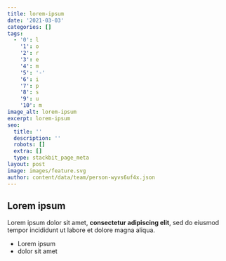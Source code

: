 ```yaml
---
title: lorem-ipsum
date: '2021-03-03'
categories: []
tags:
  - '0': l
    '1': o
    '2': r
    '3': e
    '4': m
    '5': '-'
    '6': i
    '7': p
    '8': s
    '9': u
    '10': m
image_alt: lorem-ipsum
excerpt: lorem-ipsum
seo:
  title: ''
  description: ''
  robots: []
  extra: []
  type: stackbit_page_meta
layout: post
image: images/feature.svg
author: content/data/team/person-wyvs6uf4x.json
---
```

## Lorem ipsum

Lorem ipsum dolor sit amet, **consectetur adipiscing elit**, sed do eiusmod tempor incididunt ut labore et dolore magna aliqua.

- Lorem ipsum
- dolor sit amet